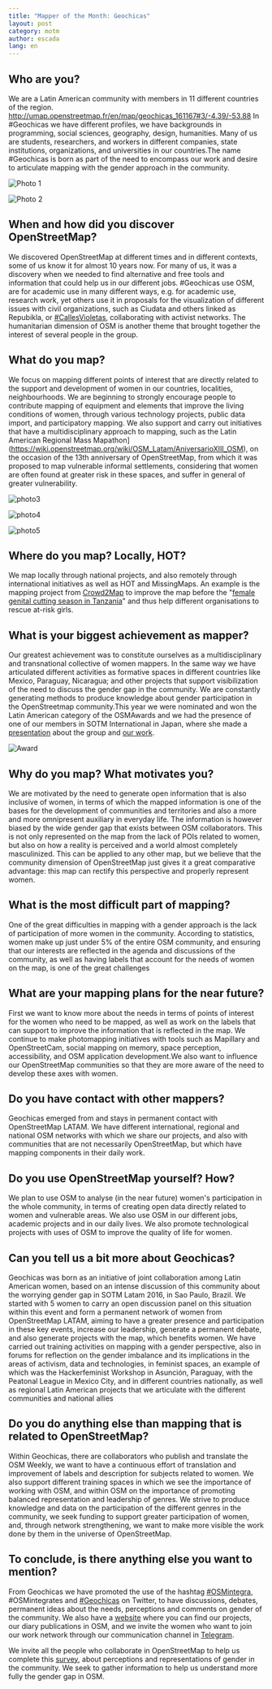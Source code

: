 ```yaml
---
title: "Mapper of the Month: Geochicas"
layout: post
category: motm
author: escada
lang: en
---
```


## Who are you?
We are a Latin American community with members in 11 different countries of the region. http://umap.openstreetmap.fr/en/map/geochicas_161167#3/-4.39/-53.88
In #Geochicas we have different profiles, we have backgrounds in programming, social sciences, geography, design, humanities. Many of us are students, researchers, and workers in different companies, state institutions, organizations, and universities in our countries.The name #Geochicas is born as part of the need to encompass our work and desire to articulate mapping with the gender approach in the community.

![Photo 1](https://photos.smugmug.com/OSM/Screenshots/Mapper-in-the-Spotlight/Geochicas/i-6SbXw5s/0/6d0e20b4/S/geochicas1-S.png)

![Photo 2](https://photos.smugmug.com/OSM/Screenshots/Mapper-in-the-Spotlight/Geochicas/i-jGGvLrG/0/fae42cdb/L/Screen%20Shot%202017-12-08%20at%2019.05.46-L.png)

## When and how did you discover OpenStreetMap?
We discovered OpenStreetMap at different times and in different contexts, some of us know it for almost 10 years now. For many of us, it was a discovery when we needed to find alternative and free tools and information that could help us in our different jobs.  #Geochicas use OSM, are for academic use in many different ways, e.g. for academic use, research work, yet others use it in proposals for the visualization of different issues with civil organizations, such as Ciudata and others linked as Repubikla, or [#CallesVioletas](http://www.openstreetmap.mx/2017/03/callesvioletas/), collaborating with activist networks. The humanitarian dimension of OSM is another theme that brought together the interest of several people in the group.

## What do you map?
We focus on mapping different points of interest that are directly related to the support and development of women in our countries, localities, neighbourhoods. We are beginning to strongly encourage people to contribute mapping of equipment and elements that improve the living conditions of women, through various technology projects, public data import, and participatory mapping. We also support and carry out initiatives that have a multidisciplinary approach to mapping, such as the Latin American Regional Mass Mapathon](https://wiki.openstreetmap.org/wiki/OSM_Latam/AniversarioXIII_OSM), on the occasion of the 13th anniversary of OpenStreetMap, from which it was proposed to map vulnerable informal settlements, considering that women are often found at greater risk in these spaces, and suffer in general of greater vulnerability.


![photo3](https://photos.smugmug.com/OSM/Screenshots/Mapper-in-the-Spotlight/Geochicas/i-pjbZ8jC/0/1a7163d8/XL/Screen%20Shot%202017-12-08%20at%2019.13.32-XL.png)

![photo4](https://photos.smugmug.com/OSM/Screenshots/Mapper-in-the-Spotlight/Geochicas/i-GVsJQSV/0/f894a1ae/XL/Screen%20Shot%202017-12-08%20at%2019.13.15-XL.png)

![photo5](https://photos.smugmug.com/OSM/Screenshots/Mapper-in-the-Spotlight/Geochicas/i-RmFnkgM/0/73e854ba/XL/Screen%20Shot%202017-12-08%20at%2019.11.57-XL.png)


## Where do you map? Locally, HOT?
We map locally through national projects, and also remotely through international initiatives as well as HOT and MissingMaps. An example is the mapping project from [Crowd2Map](https://crowd2map.wordpress.com/) to improve the map before the "[female genital cutting season in Tanzania](http://tasks.hotosm.org/project/2261)" and thus help different organisations to rescue at-risk girls.

## What is your biggest achievement as mapper?
Our greatest achievement was to constitute ourselves as a multidisciplinary and transnational collective of women mappers. In the same way we have articulated different activities as formative spaces in different countries like Mexico, Paraguay, Nicaragua; and other projects that support visibilization of the need to discuss the gender gap in the community. We are constantly generating methods to produce knowledge about gender participation in the OpenStreetmap community.This year we were nominated and won the Latin American category of the OSMAwards and we had the presence of one of our members in SOTM International in Japan, where she made a [presentation](https://slides.com/lasele/geochicas-take-japan/live#/) about the group and [our work](https://www.openstreetmap.org/user/SeleneYang/diary/42171).

![Award](https://photos.smugmug.com/OSM/Screenshots/Mapper-in-the-Spotlight/Geochicas/i-NNV5nZG/0/6f17fd14/XL/Screen%20Shot%202017-12-08%20at%2019.09.42-XL.png)

## Why do you map? What motivates you?
We are motivated by the need to generate open information that is also inclusive of women, in terms of which the mapped information is one of the bases for the development of communities and territories and also a more and more omnipresent auxiliary in everyday life. The information is however biased by the wide gender gap that exists between OSM collaborators. This is not only represented on the map from the lack of POIs related to women, but also on how a reality is perceived and a world almost completely masculinized. This can be applied to any other map, but we believe that the community dimension of OpenStreetMap just gives it a great comparative advantage: this map can rectify this perspective and properly represent women.

## What is the most difficult part of mapping?
One of the great difficulties in mapping with a gender approach is the lack of participation of more women in the community. According to statistics, women make up just under 5% of the entire OSM community, and ensuring that our interests are reflected in the agenda and discussions of the community, as well as having labels that account for the needs of women on the map, is one of the great challenges

## What are your mapping plans for the near future? 
First we want to know more about the needs in terms of points of interest for the women who need to be mapped, as well as work on the labels that can support to improve the information that is reflected in the map. We continue to make photomapping initiatives with tools such as Mapillary and OpenStreetCam, social mapping on memory, space perception, accessibility, and OSM application development.We also want to influence our OpenStreetMap communities so that they are more aware of the need to develop these axes with women.

## Do you have contact with other mappers?
Geochicas emerged from and stays in permanent contact with OpenStreetMap LATAM. We have different international, regional and national OSM networks with which we share our projects, and also with communities that are not necessarily OpenStreetMap, but which have mapping components in their daily work.

## Do you use OpenStreetMap yourself? How?
We plan to use OSM to analyse (in the near future) women's participation in the whole community, in terms of creating open data directly related to women and vulnerable areas. We also use OSM in our different jobs, academic projects and in our daily lives. We also promote technological projects with uses of OSM to improve the quality of life for women.

## Can you tell us a bit more about Geochicas?
Geochicas was born as an initiative of joint collaboration among Latin American women, based on an intense discussion of this community about the worrying gender gap in SOTM Latam 2016, in Sao Paulo, Brazil. We started with 5 women to carry an open discussion panel on this situation within this event and form a permanent network of women from OpenStreetMap LATAM, aiming to have a greater presence and participation in these key events, increase our leadership, generate a permanent debate, and also generate projects with the map, which benefits women. We have carried out training activities on mapping with a gender perspective, also in forums for reflection on the gender imbalance and its implications in the areas of activism, data and technologies, in feminist spaces, an example of which was the Hackerfeminist Workshop in Asunción, Paraguay, with the Peatonal League in Mexico City, and in different countries nationally, as well as regional Latin American projects that we articulate with the different communities and national allies

## Do you do anything else than mapping that is related to OpenStreetMap?
Within Geochicas, there are collaborators who publish and translate the OSM Weekly, we want to have a continuous effort of translation and improvement of labels and description for subjects related to women. We also support different training spaces in which we see the importance of working with OSM, and within OSM on the importance of promoting balanced representation and leadership of genres. We strive to produce knowledge and data on the participation of the different genres in the community, we seek funding to support greater participation of women, and, through network strengthening, we want to make more visible the work done by them in the universe of OpenStreetMap.

## To conclude, is there anything else you want to mention?
From Geochicas we have promoted the use of the hashtag [#OSMintegra](https://twitter.com/hashtag/osmintegra), #OSMintegrates and [#Geochicas](https://twitter.com/hashtag/geochicas) on Twitter, to have discussions, debates, permanent ideas about the needs, perceptions and comments on gender of the community. We also have a [website](http://geochicas.org/) where you can find our projects, our diary publications in OSM, and we invite the women who want to join our work network through our communication channel in [Telegram](https://t.me/osmchicas).

We invite all the people who collaborate in OpenStreetMap to help us complete this [survey](http://geochicas.org/index.php/que-hacemos/proyectos/encuesta-sobre-genero/), about perceptions and representations of gender in the community. We seek to gather information to help us understand more fully the gender gap in OSM.
